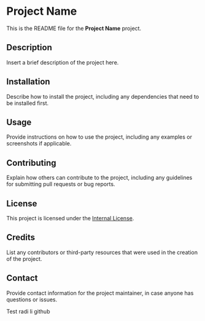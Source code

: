 # Project Name

This is the README file for the **Project Name** project.

## Description

Insert a brief description of the project here.

## Installation

Describe how to install the project, including any dependencies that need to be installed first.

## Usage

Provide instructions on how to use the project, including any examples or screenshots if applicable.

## Contributing

Explain how others can contribute to the project, including any guidelines for submitting pull requests or bug reports.

## License

This project is licensed under the [Internal License](LICENCE).

## Credits

List any contributors or third-party resources that were used in the creation of the project.

## Contact

Provide contact information for the project maintainer, in case anyone has questions or issues.

Test radi li github
